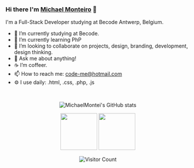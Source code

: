 ### Hi there I'm [Michael Monteiro](https://github.com/MichaelMontei) 👋

I'm a Full-Stack Developer studying at Becode Antwerp, Belgium.

- 🔭 I’m currently studying at Becode.
- 🌱 I’m currently learning PhP
- 👯 I’m looking to collaborate on projects, design, branding, development, design thinking.
- 💬 Ask me about anything!
- ☕️ I’m coffeer.
- 📫 How to reach me: code-me@hotmail.com
- ⚙️ I use daily: .html, .css, .php, .js
<br>

<div align="center">

![MichaelMontei's GitHub stats](https://github-readme-stats.vercel.app/api?username=MichaelMontei&theme=onedark&show_icons=true)



<p align="center">
  <img src="https://media3.giphy.com/media/ln7z2eWriiQAllfVcn/200w.webp" width="100">
  <img src="https://i.giphy.com/media/IdyAQJVN2kVPNUrojM/200.webp" width="100">
</p>


![Visitor Count](https://profile-counter.glitch.me/MichaelMontei/count.svg)
</div>
<!--
**Front-end**

<code><img height="30" src="https://raw.githubusercontent.com/dereknguyen269/dereknguyen269/master/images/html.png"></code>
<code><img height="30" src="https://raw.githubusercontent.com/dereknguyen269/dereknguyen269/master/images/css3.png"></code>
<code><img height="30" src="https://raw.githubusercontent.com/dereknguyen269/dereknguyen269/master/images/js.png"></code>

![Top Langs](https://github-readme-stats.vercel.app/api/top-langs/?username=MichaelMontei&layout=compact&theme=onedark)
